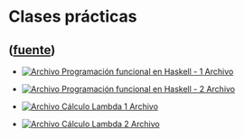 # Clases prácticas
([fuente](https://campus.exactas.uba.ar/course/view.php?id=995&section=6))
---
  - [![Archivo](https://campus.exactas.uba.ar/theme/image.php/magazine/core/1462913092/f/pdf) Programación funcional en Haskell - 1 Archivo](https://campus.exactas.uba.ar/mod/resource/view.php?id=53388)

  - [![Archivo](https://campus.exactas.uba.ar/theme/image.php/magazine/core/1462913092/f/pdf) Programación funcional en Haskell - 2 Archivo](https://campus.exactas.uba.ar/mod/resource/view.php?id=53389)

  - [![Archivo](https://campus.exactas.uba.ar/theme/image.php/magazine/core/1462913092/f/pdf) Cálculo Lambda 1 Archivo](https://campus.exactas.uba.ar/mod/resource/view.php?id=53391)

  - [![Archivo](https://campus.exactas.uba.ar/theme/image.php/magazine/core/1462913092/f/pdf) Cálculo Lambda 2 Archivo](https://campus.exactas.uba.ar/mod/resource/view.php?id=53392)

